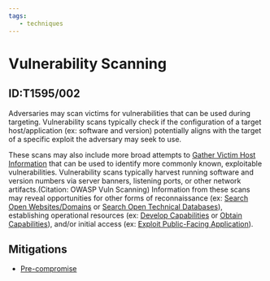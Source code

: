 ```yaml
---
tags:
   - techniques
---
```

# Vulnerability Scanning
## ID:T1595/002
Adversaries may scan victims for vulnerabilities that can be used during targeting. Vulnerability scans typically check if the configuration of a target host/application (ex: software and version) potentially aligns with the target of a specific exploit the adversary may seek to use.

These scans may also include more broad attempts to [Gather Victim Host Information](techniques/T1592) that can be used to identify more commonly known, exploitable vulnerabilities. Vulnerability scans typically harvest running software and version numbers via server banners, listening ports, or other network artifacts.(Citation: OWASP Vuln Scanning) Information from these scans may reveal opportunities for other forms of reconnaissance (ex: [Search Open Websites/Domains](techniques/T1593) or [Search Open Technical Databases](techniques/T1596)), establishing operational resources (ex: [Develop Capabilities](techniques/T1587) or [Obtain Capabilities](techniques/T1588)), and/or initial access (ex: [Exploit Public-Facing Application](techniques/T1190)).
## Mitigations
* [Pre-compromise](mitigations/M1056)

